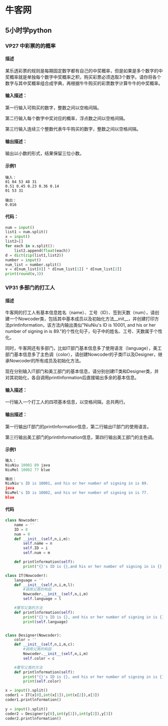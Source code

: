 # 牛客网

## 5小时学python

### VP27 中彩票的的概率

#### 描述

某乐透彩票的规则是每期固定数字都有自己的中奖概率，但是如果是多个数字的中奖概率就是单独每个数字中奖概率之积，购买彩票必须选取3个数字。请你将各个数字与其中奖概率组合成字典，再根据牛牛购买的彩票数字计算牛牛的中奖概率。

#### 输入描述：

第一行输入可购买的数字，整数之间以空格间隔。

第二行输入每个数字中奖对应的概率，浮点数之间以空格间隔。

第三行输入连续三个整数代表牛牛购买的数字，整数之间以空格间隔。

#### 输出描述：

输出以小数的形式，结果保留三位小数。

#### 示例1

```
输入：
01 04 53 48 31
0.51 0.45 0.23 0.36 0.14 
01 53 31

输出：
0.016
```

#### 代码：

```python
num = input()
list1 = num.split()
x = input() 
list2=[]
for each in x.split():
    list2.append(float(each))
d = dict(zip(list1,list2))
number = input()
num_list = number.split()
v = d[num_list[0]] * d[num_list[1]] * d[num_list[2]]
print(round(v,3))
```



### VP31 多部门的打工人

#### 描述

牛客网的打工人有基本信息姓名（name）、工号（ID）、签到天数（num），请创建一个Nowcoder类，包括其中基本成员以及初始化方法__init__，并创建打印方法printInformation，该方法内输出类似"NiuNiu's ID is 10001, and his or her number of signing in is 89."的个性化句子，句子中的姓名、工号、天数属于个性化。

同时，牛客网还有多部门，比如IT部门基本信息多了使用语言（language），美工部门基本信息多了主色调（color），请创建Nowcoder的子类IT以及Designer，继承Nowcoder的所有成员及初始化方法。

现在分别输入IT部门和美工部门的基本信息，请分别创建IT类和Designer类，并对其初始化，各自调用printInformation后直接输出多余的基本信息。

#### 输入描述：

一行输入一个打工人的四项基本信息，以空格间隔，总共两行。

#### 输出描述：

第一行输出IT部门的printInformation信息，第二行输出IT部门的使用语言。

第三行输出美工部门的printInformation信息，第四行输出美工部门的主色调。

#### 示例1

```python
输入：
NiuNiu 10001 89 java
NiuMel 10002 77 blue

输出：
NiuNiu's ID is 10001, and his or her number of signing in is 89.
java
NiuMel's ID is 10002, and his or her number of signing in is 77.
blue
```

#### 代码

```python
class Nowcoder:
    name = ''
    ID = 0
    num = 0
    def __init__(self,n,i,m):
        self.name = n
        self.ID = i
        self.num = m

    def printlnformation(self):
        print("{}'s ID is {},and his or her number of signing in is {}.".format(self.name,self.ID,self.num))

class IT(Nowcoder):
    language = ''
    def __init__(self,n,i,m,l):
        #调用父类的构函
        Nowcoder.__init__(self,n,i,m)
        self.language = l

    #覆写父类的方法
    def printlnformation(self):
        print("{}'s ID is {}, and his or her number of signing in is {}.".format(self.name,self.ID,self.num))
        print(self.language)


class Designer(Nowcoder):
    color = ''
    def __init__(self,n,i,m,c):
        #调用父类的构函
        Nowcoder.__init__(self,n,i,m)
        self.color = c

    #覆写父类的方法
    def printlnformation(self):
        print("{}'s ID is {}, and his or her number of signing in is {}.".format(self.name,self.ID,self.num))
        print(self.color)   

x = input().split()
coder1 = IT(x[0],int(x[1]),int(x[2]),x[3])
coder1.printlnformation()
     
y = input().split()
coder2 = Designer(y[0],int(y[1]),int(y[2]),y[3])
coder2.printlnformation()

```





